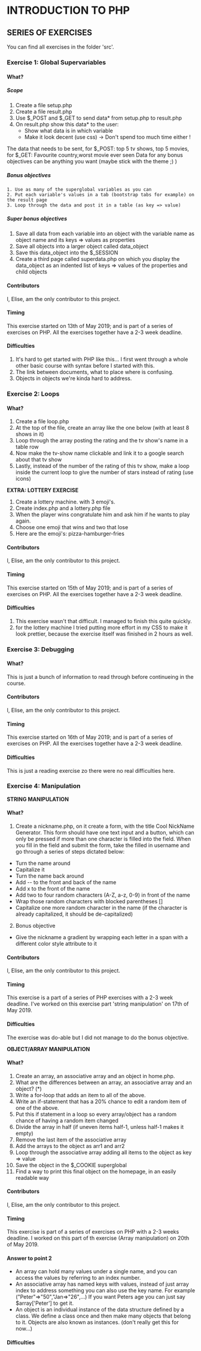 # INTRODUCTION TO PHP

## SERIES OF EXERCISES
You can find all exercises in the folder 'src'.

### Exercise 1: Global Supervariables

#### What?
##### Scope

1. Create a file setup.php
2. Create a file result.php
3. Use $_POST and $_GET to send data* from setup.php to result.php
4. On result.php show this data* to the user:<br/>
    - Show what data is in which variable <br/>
    - Make it look decent (use css) -> Don't spend too much time either !

The data that needs to be sent, for $_POST: top 5 tv shows, top 5 movies, for $_GET: Favourite country,worst movie ever seen Data for any bonus objectives can be anything you want (maybe stick with the theme ;) )

##### Bonus objectives

    1. Use as many of the superglobal variables as you can
    2. Put each variable's values in a tab (bootstrap tabs for example) on the result page
    3. Loop through the data and post it in a table (as key => value)

##### Super bonus objectives

1. Save all data from each variable into an object with the variable name as object name and its keys => values as properties
2. Save all objects into a larger object called data_object
3. Save this data_object into the $_SESSION
4. Create a third page called superdata.php on which you display the data_object as an indented list of keys => values of the properties and child objects

#### Contributors
I, Elise, am the only contributor to this project.

#### Timing
This exercise started on 13th of May 2019; and is part of a series of exercises on PHP. All the exercises together have a 2-3 week deadline.

#### Difficulties
1. It's hard to get started with PHP like this... I first went through a whole other basic course with syntax before I started with this.
2. The link between documents, what to place where is confusing.
3. Objects in objects we're kinda hard to address.

### Exercise 2: Loops

#### What?
1. Create a file loop.php
2. At the top of the file, create an array like the one below (with at least 8 shows in it)
3. Loop through the array posting the rating and the tv show's name in a table row
4. Now make the tv-show name clickable and link it to a google search about that tv show
5. Lastly, instead of the number of the rating of this tv show, make a loop inside the current loop to give the number of stars instead of rating (use icons)

<b>EXTRA: LOTTERY EXERCISE</b>

1. Create a lottery machine. with 3 emoji's.
2. Create index.php and a lottery.php file
3. When the player wins congratulate him and ask him if he wants to play again.
4. Choose one emoji that wins and two that lose
5. Here are the emoji's: pizza-hamburger-fries

#### Contributors
I, Elise, am the only contributor to this project.

#### Timing
This exercise started on 15th of May 2019; and is part of a series of exercises on PHP. All the exercises together have a 2-3 week deadline.

#### Difficulties
1. This exercise wasn't that difficult. I managed to finish this quite quickly.
2. for the lottery machine I tried putting more effort in my CSS to make it look prettier, because the exercise itself was finished in 2 hours as well.

### Exercise 3: Debugging

#### What?
This is just a bunch of information to read through before continueing in the course.

#### Contributors
I, Elise, am the only contributor to this project.

#### Timing
This exercise started on 16th of May 2019; and is part of a series of exercises on PHP. All the exercises together have a 2-3 week deadline.

#### Difficulties
This is just a reading exercise zo there were no real difficulties here.

### Exercise 4: Manipulation

<b>STRING MANIPULATION</b>
#### What?

1. Create a nickname.php, on it create a form, with the title Cool NickName Generator.
This form should have one text input and a button, which can only be pressed if more than one character is filled into the field. When you fill in the field and submit the form, take the filled in username and go through a series of steps dictated below:
- Turn the name around
- Capitalize it
- Turn the name back around
- Add -- to the front and back of the name
- Add x to the front of the name
- Add two to four random characters (A-Z, a-z, 0-9) in front of the name
- Wrap those random characters with blocked parentheses []
- Capitalize one more random character in the name (if the character is already capitalized, it should be de-capitalized)

2. Bonus objective

- Give the nickname a gradient by wrapping each letter in a span with a different color style attribute to it


#### Contributors
I, Elise, am the only contributor to this project.

#### Timing
This exercise is a part of a series of PHP exercises with a 2-3 week deadline. I've worked on this exercise part 'string manipulation' on 17th of May 2019. 

#### Difficulties
The exercise was do-able but I did not manage to do the bonus objective.

<b>OBJECT/ARRAY MANIPULATION</b>
#### What?

1. Create an array, an associative array and an object in home.php.
2. What are the differences between an array, an associative array and an object? (*)
3. Write a for-loop that adds an item to all of the above.
4. Write an if-statement that has a 20% chance to edit a random item of one of the above.
5. Put this if statement in a loop so every array/object has a random chance of having a random item changed
6. Divide the array in half (if uneven items half-1, unless half-1 makes it empty)
7. Remove the last item of the associative array
8. Add the arrays to the object as arr1 and arr2
9. Loop through the associative array adding all items to the object as key => value
10. Save the object in the $_COOKIE superglobal
11. Find a way to print this final object on the homepage, in an easily readable way

#### Contributors
I, Elise, am the only contributor to this project.

#### Timing
This exercise is part of a series of exercises on PHP with a 2-3 weeks deadline. I worked on this part of th exercise (Array manipulation) on 20th of May 2019.

#### Answer to point 2
- An array can hold many values under a single name, and you can access the values by referring to an index number.
- An associative array has named keys with values, instead of just array index to address something you can also use the key name. For example ("Peter"=>"50","Jan=>"26",...) If you want Peters age you can just say $array['Peter'] to get it.
- An object is an individual instance of the data structure defined by a class. We define a class once and then make many objects that belong to it. Objects are also known as instances. (don't really get this for now...)

#### Difficulties